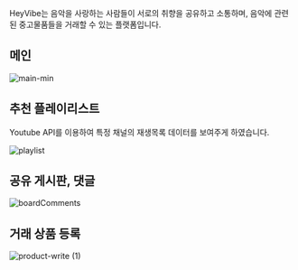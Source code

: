 HeyVibe는 음악을 사랑하는 사람들이 서로의 취향을 공유하고 소통하며, 
음악에 관련된 중고물품들을 거래할 수 있는 플랫폼입니다.

## 메인
![main-min](https://user-images.githubusercontent.com/110972285/232904332-ee41b3af-360c-4904-a9ec-22efda28ab1b.gif)

## 추천 플레이리스트
Youtube API를 이용하여 특정 채널의 재생목록 데이터를 보여주게 하였습니다.

![playlist](https://user-images.githubusercontent.com/110972285/232916154-1affbd38-3774-45b8-bae4-8b0aab8ee952.gif)

## 공유 게시판, 댓글
![boardComments](https://user-images.githubusercontent.com/110972285/232915965-50d83709-b61c-4f67-b158-ee05d1ec532a.gif)

## 거래 상품 등록
![product-write (1)](https://user-images.githubusercontent.com/110972285/232915557-c6ebdfe6-ca53-4248-91ba-c4da8183b896.gif)

